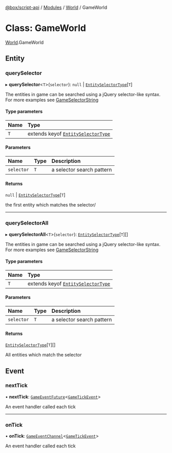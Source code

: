 [@box/script-api](../README.md) / [Modules](../modules.md) / [World](../modules/World.md) / GameWorld

# Class: GameWorld

[World](../modules/World.md).GameWorld

## Entity

### querySelector

▸ **querySelector**<`T`\>(`selector`): ``null`` \| [`EntitySelectorType`](../modules/World.md#entityselectortype)[`T`]

The entities in game can be searched using a jQuery selector-like syntax.
For more examples see [GameSelectorString](../modules/World.md#gameselectorstring)

#### Type parameters

| Name | Type |
| :------ | :------ |
| `T` | extends keyof [`EntitySelectorType`](../modules/World.md#entityselectortype) |

#### Parameters

| Name | Type | Description |
| :------ | :------ | :------ |
| `selector` | `T` | a selector search pattern |

#### Returns

``null`` \| [`EntitySelectorType`](../modules/World.md#entityselectortype)[`T`]

the first entity which matches the selector/

___

### querySelectorAll

▸ **querySelectorAll**<`T`\>(`selector`): [`EntitySelectorType`](../modules/World.md#entityselectortype)[`T`][]

The entities in game can be searched using a jQuery selector-like syntax.
For more examples see [GameSelectorString](../modules/World.md#gameselectorstring)

#### Type parameters

| Name | Type |
| :------ | :------ |
| `T` | extends keyof [`EntitySelectorType`](../modules/World.md#entityselectortype) |

#### Parameters

| Name | Type | Description |
| :------ | :------ | :------ |
| `selector` | `T` | a selector search pattern |

#### Returns

[`EntitySelectorType`](../modules/World.md#entityselectortype)[`T`][]

All entities which match the selector

## Event

### nextTick

• **nextTick**: [`GameEventFuture`](../modules/_.md#gameeventfuture)<[`GameTickEvent`](World.GameTickEvent.md)\>

An event handler called each tick

___

### onTick

• **onTick**: [`GameEventChannel`](../modules/_.md#gameeventchannel)<[`GameTickEvent`](World.GameTickEvent.md)\>

An event handler called each tick
